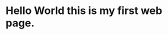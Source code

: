 
<!DOCTYPE html>
<html lang="en">
<head>
    <meta charset="UTF-8">
    <meta http-equiv="X-UA-Compatible" content="IE=edge">
    <meta name="viewport" content="width=device-width, initial-scale=1.0">
    <title>GFG</title>
</head>
<body>
	<h1>Hello World this is my first web page.</h1>
</body>
</html>



